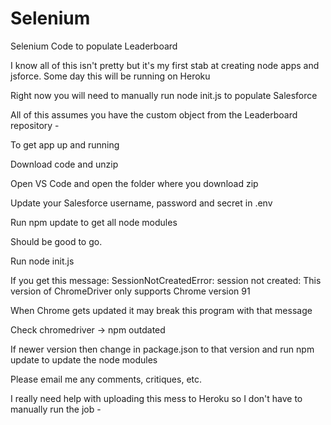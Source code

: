 # Selenium
Selenium Code to populate Leaderboard

I know all of this isn't pretty but it's my first stab at creating node apps and jsforce.
Some day this will be running on Heroku

Right now you will need to manually run node init.js to populate Salesforce

All of this assumes you have the custom object from the Leaderboard repository -

To get app up and running

Download code and unzip

Open VS Code and open the folder where you download zip

Update your Salesforce username, password and secret in .env

Run npm update to get all node modules

Should be good to go.

Run 
node init.js 

If you get this message:
SessionNotCreatedError: session not created: This version of ChromeDriver only supports Chrome version 91

When Chrome gets updated it may break this program with that message

Check chromedriver -> npm outdated

If newer version then change in package.json to that version
and run npm update to update the node modules

Please email me any comments, critiques, etc.

I really need help with uploading this mess to Heroku so I don't have to manually run the job -






